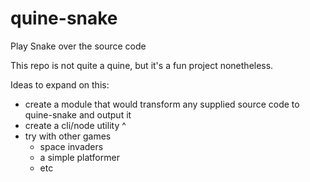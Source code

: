 # quine-snake
Play Snake over the source code

This repo is not quite a quine, but it's a fun project nonetheless.

Ideas to expand on this:
- create a module that would transform any supplied source code to quine-snake and output it
- create a cli/node utility ^
- try with other games
  - space invaders
  - a simple platformer
  - etc
